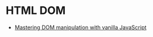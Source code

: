 # HTML DOM

- [Mastering DOM manipulation with vanilla JavaScript](https://phuoc.ng/collection/html-dom)
